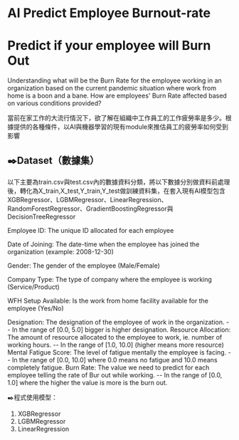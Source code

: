 # AI Predict Employee Burnout-rate
# Predict if your employee will Burn Out
Understanding what will be the Burn Rate for the employee working in an organization based on the current pandemic situation where work from home is a boon and a bane. How are employees' Burn Rate affected based on various conditions provided?

當前在家工作的大流行情況下，欲了解在組織中工作員工的工作疲勞率是多少。根據提供的各種條件，以AI與機器學習的現有module來推估員工的疲勞率如何受到影響

✒️Dataset（數據集）
---------------------------------------------------------------------------------------------------------------------------------------------------------------------------------
以下主要為train.csv與test.csv內的數據資料分類，將以下數據分別做資料前處理後，轉化為X_train,X_test,Y_train,Y_test做訓練資料集，在套入現有AI模型包含
XGBRegressor、LGBMRegressor、LinearRegression、RandomForestRegressor、GradientBoostingRegressor與DecisionTreeRegressor

Employee ID: The unique ID allocated for each employee

Date of Joining: The date-time when the employee has joined the organization (example: 2008-12-30)

Gender: The gender of the employee (Male/Female)

Company Type: The type of company where the employee is working (Service/Product)

WFH Setup Available: Is the work from home facility available for the employee (Yes/No)

Designation: The designation of the employee of work in the organization.
-- In the range of [0.0, 5.0] bigger is higher designation.
Resource Allocation: The amount of resource allocated to the employee to work, ie. number of working hours.
-- In the range of [1.0, 10.0] (higher means more resource)
Mental Fatigue Score: The level of fatigue mentally the employee is facing.
-- In the range of [0.0, 10.0] where 0.0 means no fatigue and 10.0 means completely fatigue.
Burn Rate: The value we need to predict for each employee telling the rate of Bur out while working.
-- In the range of [0.0, 1.0] where the higher the value is more is the burn out.

✒️程式使用模型：
1. XGBRegressor
2. LGBMRegressor
3. LinearRegression
